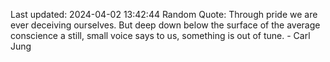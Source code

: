 Last updated: 2024-04-02 13:42:44
Random Quote: Through pride we are ever deceiving ourselves. But deep down below the surface of the average conscience a still, small voice says to us, something is out of tune. - Carl Jung